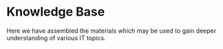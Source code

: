 # Knowledge Base

Here we have assembled the materials which may be used to gain deeper understanding of various IT topics.